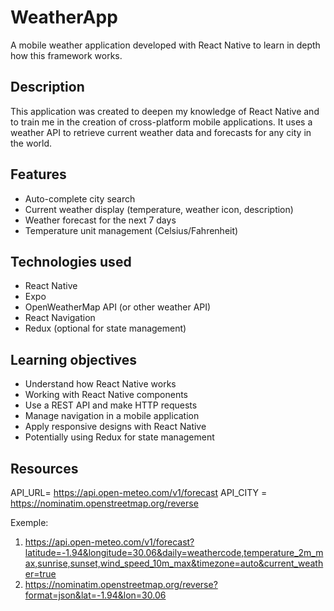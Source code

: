 # WeatherApp

A mobile weather application developed with React Native to learn in depth how this framework works.

## Description

This application was created to deepen my knowledge of React Native and to train me in the creation of cross-platform mobile applications. It uses a weather API to retrieve current weather data and forecasts for any city in the world.

## Features

- Auto-complete city search
- Current weather display (temperature, weather icon, description)
- Weather forecast for the next 7 days
- Temperature unit management (Celsius/Fahrenheit)

## Technologies used

- React Native
- Expo
- OpenWeatherMap API (or other weather API)
- React Navigation
- Redux (optional for state management)

## Learning objectives

- Understand how React Native works
- Working with React Native components
- Use a REST API and make HTTP requests
- Manage navigation in a mobile application
- Apply responsive designs with React Native
- Potentially using Redux for state management

## Resources

API_URL= <https://api.open-meteo.com/v1/forecast>
API_CITY = <https://nominatim.openstreetmap.org/reverse>

Exemple:

1. <https://api.open-meteo.com/v1/forecast?latitude=-1.94&longitude=30.06&daily=weathercode,temperature_2m_max,sunrise,sunset,wind_speed_10m_max&timezone=auto&current_weather=true>
2. <https://nominatim.openstreetmap.org/reverse?format=json&lat=-1.94&lon=30.06>
